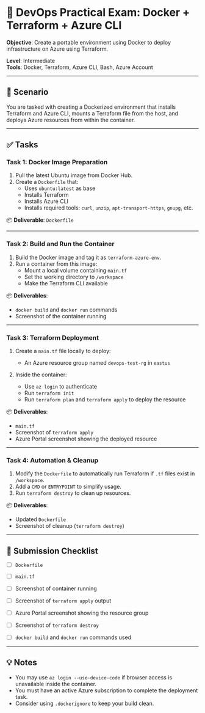 # 🧪 DevOps Practical Exam: Docker + Terraform + Azure CLI

**Objective**: Create a portable environment using Docker to deploy infrastructure on Azure using Terraform.
  
**Level**: Intermediate  
**Tools**: Docker, Terraform, Azure CLI, Bash, Azure Account

---

## 📄 Scenario

You are tasked with creating a Dockerized environment that installs Terraform and Azure CLI, mounts a Terraform file from the host, and deploys Azure resources from within the container.

---

## ✅ Tasks

### Task 1: Docker Image Preparation 

1. Pull the latest Ubuntu image from Docker Hub.  
2. Create a `Dockerfile` that:
   - Uses `ubuntu:latest` as base
   - Installs Terraform
   - Installs Azure CLI
   - Installs required tools: `curl`, `unzip`, `apt-transport-https`, `gnupg`, etc.

📦 **Deliverable**: `Dockerfile`

---

### Task 2: Build and Run the Container 

1. Build the Docker image and tag it as `terraform-azure-env`.  
2. Run a container from this image:
   - Mount a local volume containing `main.tf`
   - Set the working directory to `/workspace`
   - Make the Terraform CLI available

📦 **Deliverables**:
- `docker build` and `docker run` commands
- Screenshot of the container running

---

### Task 3: Terraform Deployment 

1. Create a `main.tf` file locally to deploy:
   - An Azure resource group named `devops-test-rg` in `eastus`

2. Inside the container:
   - Use `az login` to authenticate
   - Run `terraform init`
   - Run `terraform plan` and `terraform apply` to deploy the resource

📦 **Deliverables**:
- `main.tf`
- Screenshot of `terraform apply`
- Azure Portal screenshot showing the deployed resource

---

### Task 4: Automation & Cleanup

1. Modify the `Dockerfile` to automatically run Terraform if `.tf` files exist in `/workspace`.  
2. Add a `CMD` or `ENTRYPOINT` to simplify usage.  
3. Run `terraform destroy` to clean up resources.

📦 **Deliverables**:
- Updated `Dockerfile`
- Screenshot of cleanup (`terraform destroy`)

---

## 📂 Submission Checklist

- [ ] `Dockerfile`
- [ ] `main.tf`
- [ ] Screenshot of container running
- [ ] Screenshot of `terraform apply` output
- [ ] Azure Portal screenshot showing the resource group
- [ ] Screenshot of `terraform destroy`
- [ ] `docker build` and `docker run` commands used


---

## 💡 Notes

- You may use `az login --use-device-code` if browser access is unavailable inside the container.
- You must have an active Azure subscription to complete the deployment task.
- Consider using `.dockerignore` to keep your build clean.
